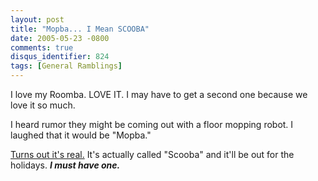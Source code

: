 ```yaml
---
layout: post
title: "Mopba... I Mean SCOOBA"
date: 2005-05-23 -0800
comments: true
disqus_identifier: 824
tags: [General Ramblings]
---
```

I love my Roomba. LOVE IT. I may have to get a second one because we
love it so much.

 I heard rumor they might be coming out with a floor mopping robot. I
laughed that it would be "Mopba."

 [Turns out it's
real.](http://www.irobot.com/consumer/scooba_sneak_preview.cfm) It's
actually called "Scooba" and it'll be out for the holidays. ***I must
have one.***
